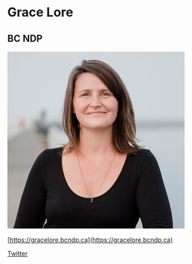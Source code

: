 # Grace Lore

## BC NDP

![photo of Grace Lore](images/image21.png)

[https://gracelore.bcndp.ca](https://gracelore.bcndp.ca)

[Twitter](https://twitter.com/bcndp)

